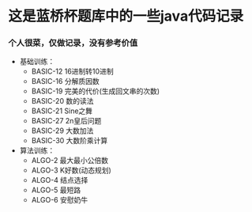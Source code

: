 # 这是蓝桥杯题库中的一些java代码记录

### 个人很菜，仅做记录，没有参考价值
+ 基础训练：
    + BASIC-12 16进制转10进制
    + BASIC-16 分解质因数
    + BASIC-19 完美的代价(生成回文串的次数)
    + BASIC-20 数的读法
    + BASIC-21 Sine之舞
    + BASIC-27 2n皇后问题
    + BASIC-29 大数加法
    + BASIC-30 大数阶乘计算
+ 算法训练：
    + ALGO-2 最大最小公倍数
    + ALGO-3 K好数(动态规划)
    + ALGO-4 结点选择
    + ALGO-5 最短路
    + ALGO-6 安慰奶牛